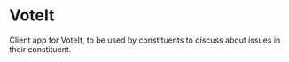 # VoteIt
Client app for VoteIt, to be used by constituents to discuss about issues in their constituent.
